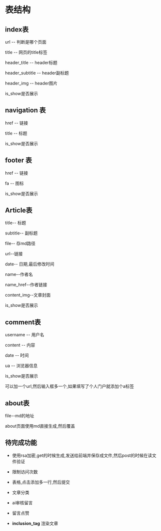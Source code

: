 # 表结构

## index表

url -- 判断是哪个页面

title -- 网页的title标签

header_title -- header标题

header_subtitle  -- header副标题

header_img  -- header图片

is_show是否展示





## navigation 表

href -- 链接

title -- 标题

is_show是否展示



## footer 表

href -- 链接

fa -- 图标

is_show是否展示



## Article表

title-- 标题

subtitle-- 副标题

file-- 存md路径

url--链接

date-- 日期,最后修改时间

name--作者名

name_href--作者链接

content_img--文章封面

is_show是否展示





## comment表

username -- 用户名

content -- 内容

date -- 时间

ua -- 浏览器信息

is_show是否展示

可以加一个url,然后输入框多一个,如果填写了个人门户就添加个a标签





## about表

file--md的地址

about页面使用md直接生成,然后覆盖





## 待完成功能

- 使用rsa加密,get的时候生成,发送给前端并保存成文件,然后post的时候在读文件验证

- 限制访问次数

- 表格,点击添加多一行,然后提交

- 文章分类

- ai审核留言

- 留言点赞

- **inclusion_tag** 渲染文章





